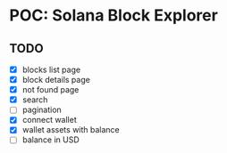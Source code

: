 # POC: Solana Block Explorer

## TODO

- [x] blocks list page
- [x] block details page
- [x] not found page
- [x] search
- [ ] pagination
- [x] connect wallet
- [x] wallet assets with balance
- [ ] balance in USD
